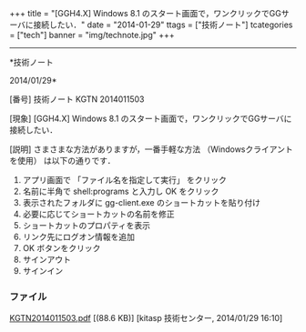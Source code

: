 ﻿+++
title = "[GGH4.X] Windows 8.1 のスタート画面で，ワンクリックでGGサーバに接続したい．"
date = "2014-01-29"
ttags = ["技術ノート"]
tcategories = ["tech"]
banner = "img/technote.jpg"
+++

-----------------------------------------------------------------------------------------------------------------------------

*技術ノート

2014/01/29*


[番号]
技術ノート KGTN 2014011503

[現象]
[GGH4.X] Windows 8.1
のスタート画面で，ワンクリックでGGサーバに接続したい．

[説明]
さまさまな方法がありますが，一番手軽な方法 （Windowsクライアントを使用）
は以下の通りです．

1) アプリ画面で 「ファイル名を指定して実行」 をクリック
2) 名前に半角で shell:programs と入力し OK をクリック
3) 表示されたフォルダに gg-client.exe のショートカットを貼り付け
4) 必要に応じてショートカットの名前を修正
5) ショートカットのプロパティを表示
6) リンク先にログオン情報を追加
7) OK ボタンをクリック
8) サインアウト
9) サインイン


### ファイル

 
 


[KGTN2014011503.pdf](http://techreport.kitasp.net/attachments/download/1484/KGTN2014011503.pdf)
 [(88.6 KB)] [kitasp 技術センター, 2014/01/29
16:10]


 


 


